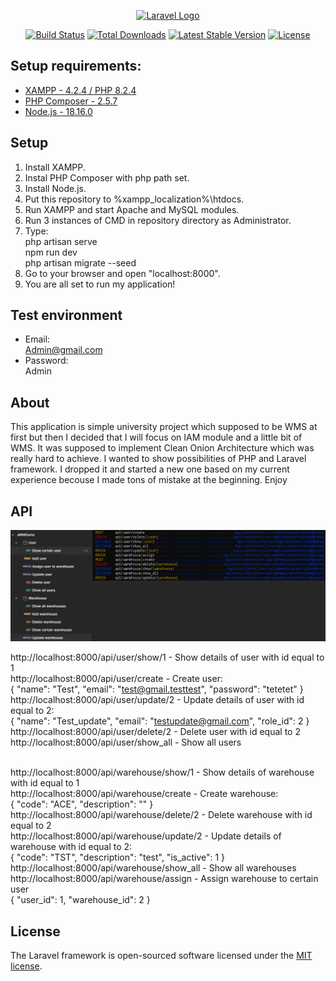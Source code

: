 <p align="center"><a href="https://laravel.com" target="_blank"><img src="https://raw.githubusercontent.com/laravel/art/master/logo-lockup/5%20SVG/2%20CMYK/1%20Full%20Color/laravel-logolockup-cmyk-red.svg" width="400" alt="Laravel Logo"></a></p>

<p align="center">
<a href="https://github.com/laravel/framework/actions"><img src="https://github.com/laravel/framework/workflows/tests/badge.svg" alt="Build Status"></a>
<a href="https://packagist.org/packages/laravel/framework"><img src="https://img.shields.io/packagist/dt/laravel/framework" alt="Total Downloads"></a>
<a href="https://packagist.org/packages/laravel/framework"><img src="https://img.shields.io/packagist/v/laravel/framework" alt="Latest Stable Version"></a>
<a href="https://packagist.org/packages/laravel/framework"><img src="https://img.shields.io/packagist/l/laravel/framework" alt="License"></a>
</p>

## Setup requirements:

- [XAMPP - 4.2.4 / PHP 8.2.4](https://sourceforge.net/projects/xampp/files/XAMPP%20Windows/8.2.4/xampp-windows-x64-8.2.4-0-VS16-installer.exe)
- [PHP Composer - 2.5.7](https://getcomposer.org/Composer-Setup.exe)
- [Node.js - 18.16.0](https://nodejs.org/dist/v18.16.0/node-v18.16.0-x64.msi)

## Setup

1. Install XAMPP.
2. Instal PHP Composer with php path set.
3. Install Node.js.
4. Put this repository to %xampp_localization%\htdocs.
5. Run XAMPP and start Apache and MySQL modules.
6. Run 3 instances of CMD in repository directory as Administrator.
7. Type:
    <br> php artisan serve
    <br> npm run dev
    <br> php artisan migrate --seed
8. Go to your browser and open "localhost:8000".
9. You are all set to run my application!

## Test environment 

- Email: <br> Admin@gmail.com
- Password: <br> Admin

## About

This application is simple university project which supposed to be WMS at first but then I decided that I will focus on IAM module and a little bit of WMS. It was supposed to implement Clean Onion Architecture which was really hard to achieve. I wanted to show possibilities of PHP and Laravel framework. I dropped it and started a new one based on my current experience becouse I made tons of mistake at the beginning. Enjoy

## API

![Example Image](1.png)

http://localhost:8000/api/user/show/1 - Show details of user with id equal to 1
<br>http://localhost:8000/api/user/create - Create user: 
<br>{
    "name": "Test",
    "email": "test@gmail.testtest",
    "password": "tetetet"
}
<br>http://localhost:8000/api/user/update/2 - Update details of user with id equal to 2:
<br>{
    "name": "Test_update",
    "email": "testupdate@gmail.com",
    "role_id": 2
}
<br>http://localhost:8000/api/user/delete/2 - Delete user with id equal to 2
<br>http://localhost:8000/api/user/show_all - Show all users

<br>http://localhost:8000/api/warehouse/show/1 - Show details of warehouse with id equal to 1
<br>http://localhost:8000/api/warehouse/create - Create warehouse:
<br>{
    "code": "ACE",
    "description": ""
}
<br>http://localhost:8000/api/warehouse/delete/2 - Delete warehouse with id equal to 2
<br>http://localhost:8000/api/warehouse/update/2 - Update details of warehouse with id equal to 2:
<br>{
    "code": "TST",
    "description": "test",
    "is_active": 1
}
<br>http://localhost:8000/api/warehouse/show_all - Show all warehouses
<br>http://localhost:8000/api/warehouse/assign - Assign warehouse to certain user
<br>{
  "user_id": 1,
  "warehouse_id": 2
}



## License

The Laravel framework is open-sourced software licensed under the [MIT license](https://opensource.org/licenses/MIT).
